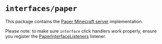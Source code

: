 # `interfaces/paper`

This package contains the [Paper Minecraft server](https://papermc.io) implementation.

Please note: to make sure `interface` click handlers work properly, ensure you register the [PaperInterfaceListeners](https://github.com/Incendo/interfaces/blob/master/paper/src/main/java/dev/kscott/interfaces/paper/PaperInterfaceListeners.java) listener.
